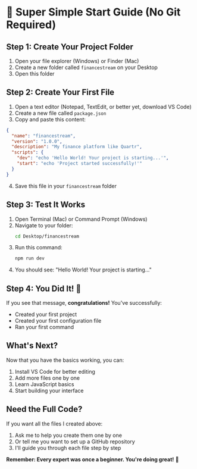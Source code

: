 # 🚀 Super Simple Start Guide (No Git Required)

## Step 1: Create Your Project Folder

1. Open your file explorer (Windows) or Finder (Mac)
2. Create a new folder called `financestream` on your Desktop
3. Open this folder

## Step 2: Create Your First File

1. Open a text editor (Notepad, TextEdit, or better yet, download VS Code)
2. Create a new file called `package.json`
3. Copy and paste this content:

```json
{
  "name": "financestream",
  "version": "1.0.0",
  "description": "My finance platform like Quartr",
  "scripts": {
    "dev": "echo 'Hello World! Your project is starting...'",
    "start": "echo 'Project started successfully!'"
  }
}
```

4. Save this file in your `financestream` folder

## Step 3: Test It Works

1. Open Terminal (Mac) or Command Prompt (Windows)
2. Navigate to your folder:
   ```bash
   cd Desktop/financestream
   ```
3. Run this command:
   ```bash
   npm run dev
   ```
4. You should see: "Hello World! Your project is starting..."

## Step 4: You Did It! 🎉

If you see that message, **congratulations!** You've successfully:
- Created your first project
- Created your first configuration file
- Ran your first command

## What's Next?

Now that you have the basics working, you can:
1. Install VS Code for better editing
2. Add more files one by one
3. Learn JavaScript basics
4. Start building your interface

## Need the Full Code?

If you want all the files I created above:
1. Ask me to help you create them one by one
2. Or tell me you want to set up a GitHub repository
3. I'll guide you through each file step by step

**Remember: Every expert was once a beginner. You're doing great!** 🚀